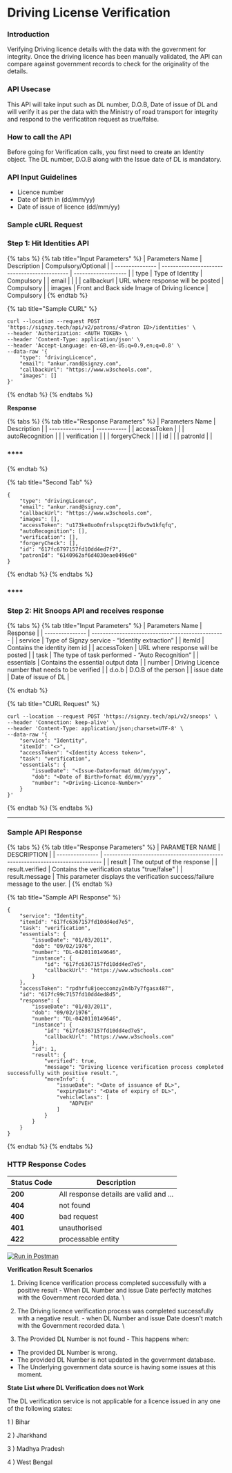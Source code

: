 # Driving License Verification

### Introduction

Verifying Driving licence details with the data with the government for integrity. Once the driving licence has been manually validated, the API can compare against government records to check for the originality of the details.

### API Usecase

This API will take input such as DL number, D.O.B, Date of issue of DL and will verify it as per the data with the Ministry of road transport for integrity and respond to the verificatiton request as true/false.&#x20;

### How to call the API

Before going for Verification calls, you first need to create an Identity object. The DL number, D.O.B along with the Issue date of DL is mandatory.



### API Input Guidelines

* Licence number
* Date of birth in (dd/mm/yy)
* Date of issue of licence (dd/mm/yy)



### Sample cURL Request

### **Step 1**: Hit Identities API

{% tabs %}
{% tab title="Input Parameters" %}
| Parameters Name | Description                                  | Compulsory/Optional |
| --------------- | -------------------------------------------- | ------------------- |
| type            | Type of Identity                             | Compulsory          |
| email           |                                              |                     |
| callbackurl     | URL where response will be posted            | Compulsory          |
| images          | Front and Back side Image of Driving licence | Compulsory          |
{% endtab %}

{% tab title="Sample CURL" %}
```
curl --location --request POST 'https://signzy.tech/api/v2/patrons/<Patron ID>/identities' \
--header 'Authorization: <AUTH TOKEN> \
--header 'Content-Type: application/json' \
--header 'Accept-Language: en-GB,en-US;q=0.9,en;q=0.8' \
--data-raw '{
    "type": "drivingLicence",
    "email": "ankur.rand@signzy.com",
    "callbackUrl": "https://www.w3schools.com",
    "images": []
}'
```


{% endtab %}
{% endtabs %}

**Response**

{% tabs %}
{% tab title="Response Parameters" %}
| Parameters Name | Description |
| --------------- | ----------- |
| accessToken     |             |
| autoRecognition |             |
| verification    |             |
| forgeryCheck    |             |
| id              |             |
| patronId        |             |

### ****
{% endtab %}

{% tab title="Second Tab" %}
```
{
    "type": "drivingLicence",
    "email": "ankur.rand@signzy.com",
    "callbackUrl": "https://www.w3schools.com",
    "images": [],
    "accessToken": "u173ke8uo0nfrslspcqt2ifbv5w1kfqfq",
    "autoRecognition": [],
    "verification": [],
    "forgeryCheck": [],
    "id": "617fc6797157fd10dd4ed7f7",
    "patronId": "6140962af6d4030eae0496e0"
}
```
{% endtab %}
{% endtabs %}

### ****

### **Step 2:** Hit Snoops API and receives response

{% tabs %}
{% tab title="Input Parameters" %}
| Parameters Name | Response                                         |
| --------------- | ------------------------------------------------ |
| service         | Type of Signzy service - “identity extraction”   |
| itemId          | Contains the identity item id                    |
| accessToken     | URL where response will be posted                |
| task            | The type of task performed - “Auto Recognition”  |
| essentials      | Contains the essential output data               |
| number          | Driving Licence number that needs to be verified |
| d.o.b           | D.O.B of the person                              |
| issue date      | Date of issue of DL                              |


{% endtab %}

{% tab title="CURL Request" %}
```
curl --location --request POST 'https://signzy.tech/api/v2/snoops' \
--header 'Connection: keep-alive' \
--header 'Content-Type: application/json;charset=UTF-8' \
--data-raw '{
    "service": "Identity",
    "itemId": "<>",
    "accessToken": "<Identity Access token>",
    "task": "verification",
    "essentials": {
        "issueDate": "<Issue-Date>format dd/mm/yyyy",
        "dob": "<Date of Birth>format dd/mm/yyyy",
        "number": "<Driving-Licence-Number>"
    }
}'
```


{% endtab %}
{% endtabs %}

****

### Sample API Response

{% tabs %}
{% tab title="Response Parameters" %}
| PARAMETER NAME  | DESCRIPTION                                                                   |
| --------------- | ----------------------------------------------------------------------------- |
| result          | The output of the response                                                    |
| result.verified | Contains the verification status "true/false"                                 |
| result.message  | This parameter displays the verification success/failure message to the user. |
{% endtab %}

{% tab title="Sample API Response" %}
```
{
    "service": "Identity",
    "itemId": "617fc6367157fd10dd4ed7e5",
    "task": "verification",
    "essentials": {
        "issueDate": "01/03/2011",
        "dob": "09/02/1976",
        "number": "DL-0420110149646",
        "instance": {
            "id": "617fc6367157fd10dd4ed7e5",
            "callbackUrl": "https://www.w3schools.com"
        }
    },
    "accessToken": "rpdhrfu8joeccomzy2n4b7y7fgasx487",
    "id": "617fc99c7157fd10dd4ed8d5",
    "response": {
        "issueDate": "01/03/2011",
        "dob": "09/02/1976",
        "number": "DL-0420110149646",
        "instance": {
            "id": "617fc6367157fd10dd4ed7e5",
            "callbackUrl": "https://www.w3schools.com"
        },
        "id": 1,
        "result": {
            "verified": true,
            "message": "Driving licence verification process completed successfully with positive result.",
            "moreInfo": {
                "issueDate": "<Date of issuance of DL>",
                "expiryDate": "<Date of expiry of DL>",
                "vehicleClass": [
                    "ADPVEH"
                ]
            }
        }
    }
}
```
{% endtab %}
{% endtabs %}

### **HTTP Response Codes**

| Status Code | Description                            |
| ----------- | -------------------------------------- |
| **200**     | All response details are valid and ... |
| **404**     | not found                              |
| **400**     | bad request                            |
| **401**     | unauthorised                           |
| **422**     | processable entity                     |

&#x20;[![Run in Postman](https://run.pstmn.io/button.svg)](https://www.getpostman.com/collections/9b6a7babd012235b2a9b)

**Verification Result Scenarios**

1. Driving licence verification process completed successfully with a positive result - When DL Number and issue Date perfectly matches with the Government recorded data.   \

2. &#x20;The Driving licence verification process was completed successfully with a negative result. - when DL Number and issue Date doesn't match with the Government recorded data.   \

3. The Provided DL Number is not found - This happens when:

* The provided DL Number is wrong.
* The provided DL Number is not updated in the government database.
* The Underlying government data source is having some issues at this moment.

**State List where DL Verification does not Work**

The DL verification service is not applicable for a licence issued in any one of the following states:

1 ) Bihar&#x20;

2 ) Jharkhand&#x20;

3 ) Madhya Pradesh&#x20;

4 ) West Bengal

